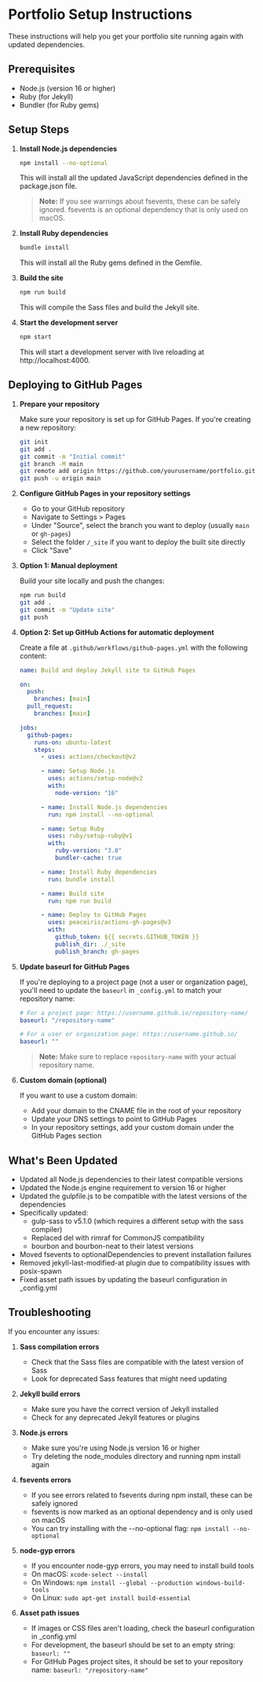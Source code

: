 # Portfolio Setup Instructions

These instructions will help you get your portfolio site running again with updated dependencies.

## Prerequisites

- Node.js (version 16 or higher)
- Ruby (for Jekyll)
- Bundler (for Ruby gems)

## Setup Steps

1. **Install Node.js dependencies**

   ```bash
   npm install --no-optional
   ```

   This will install all the updated JavaScript dependencies defined in the package.json file.

   > **Note:** If you see warnings about fsevents, these can be safely ignored. fsevents is an optional dependency that is only used on macOS.

2. **Install Ruby dependencies**

   ```bash
   bundle install
   ```

   This will install all the Ruby gems defined in the Gemfile.

3. **Build the site**

   ```bash
   npm run build
   ```

   This will compile the Sass files and build the Jekyll site.

4. **Start the development server**

   ```bash
   npm start
   ```

   This will start a development server with live reloading at http://localhost:4000.

## Deploying to GitHub Pages

1. **Prepare your repository**

   Make sure your repository is set up for GitHub Pages. If you're creating a new repository:

   ```bash
   git init
   git add .
   git commit -m "Initial commit"
   git branch -M main
   git remote add origin https://github.com/yourusername/portfolio.git
   git push -u origin main
   ```

2. **Configure GitHub Pages in your repository settings**

   - Go to your GitHub repository
   - Navigate to Settings > Pages
   - Under "Source", select the branch you want to deploy (usually `main` or `gh-pages`)
   - Select the folder `/_site` if you want to deploy the built site directly
   - Click "Save"

3. **Option 1: Manual deployment**

   Build your site locally and push the changes:

   ```bash
   npm run build
   git add .
   git commit -m "Update site"
   git push
   ```

4. **Option 2: Set up GitHub Actions for automatic deployment**

   Create a file at `.github/workflows/github-pages.yml` with the following content:

   ```yaml
   name: Build and deploy Jekyll site to GitHub Pages

   on:
     push:
       branches: [main]
     pull_request:
       branches: [main]

   jobs:
     github-pages:
       runs-on: ubuntu-latest
       steps:
         - uses: actions/checkout@v2

         - name: Setup Node.js
           uses: actions/setup-node@v2
           with:
             node-version: "16"

         - name: Install Node.js dependencies
           run: npm install --no-optional

         - name: Setup Ruby
           uses: ruby/setup-ruby@v1
           with:
             ruby-version: "3.0"
             bundler-cache: true

         - name: Install Ruby dependencies
           run: bundle install

         - name: Build site
           run: npm run build

         - name: Deploy to GitHub Pages
           uses: peaceiris/actions-gh-pages@v3
           with:
             github_token: ${{ secrets.GITHUB_TOKEN }}
             publish_dir: ./_site
             publish_branch: gh-pages
   ```

5. **Update baseurl for GitHub Pages**

   If you're deploying to a project page (not a user or organization page), you'll need to update the `baseurl` in `_config.yml` to match your repository name:

   ```yaml
   # For a project page: https://username.github.io/repository-name/
   baseurl: "/repository-name"

   # For a user or organization page: https://username.github.io/
   baseurl: ""
   ```

   > **Note:** Make sure to replace `repository-name` with your actual repository name.

6. **Custom domain (optional)**

   If you want to use a custom domain:

   - Add your domain to the CNAME file in the root of your repository
   - Update your DNS settings to point to GitHub Pages
   - In your repository settings, add your custom domain under the GitHub Pages section

## What's Been Updated

- Updated all Node.js dependencies to their latest compatible versions
- Updated the Node.js engine requirement to version 16 or higher
- Updated the gulpfile.js to be compatible with the latest versions of the dependencies
- Specifically updated:
  - gulp-sass to v5.1.0 (which requires a different setup with the sass compiler)
  - Replaced del with rimraf for CommonJS compatibility
  - bourbon and bourbon-neat to their latest versions
- Moved fsevents to optionalDependencies to prevent installation failures
- Removed jekyll-last-modified-at plugin due to compatibility issues with posix-spawn
- Fixed asset path issues by updating the baseurl configuration in \_config.yml

## Troubleshooting

If you encounter any issues:

1. **Sass compilation errors**

   - Check that the Sass files are compatible with the latest version of Sass
   - Look for deprecated Sass features that might need updating

2. **Jekyll build errors**

   - Make sure you have the correct version of Jekyll installed
   - Check for any deprecated Jekyll features or plugins

3. **Node.js errors**

   - Make sure you're using Node.js version 16 or higher
   - Try deleting the node_modules directory and running npm install again

4. **fsevents errors**

   - If you see errors related to fsevents during npm install, these can be safely ignored
   - fsevents is now marked as an optional dependency and is only used on macOS
   - You can try installing with the --no-optional flag: `npm install --no-optional`

5. **node-gyp errors**

   - If you encounter node-gyp errors, you may need to install build tools
   - On macOS: `xcode-select --install`
   - On Windows: `npm install --global --production windows-build-tools`
   - On Linux: `sudo apt-get install build-essential`

6. **Asset path issues**

   - If images or CSS files aren't loading, check the baseurl configuration in \_config.yml
   - For development, the baseurl should be set to an empty string: `baseurl: ""`
   - For GitHub Pages project sites, it should be set to your repository name: `baseurl: "/repository-name"`
